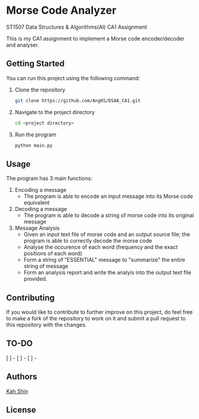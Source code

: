 # Morse Code Analyzer
ST1507 Data Structures & Algorithms(AI) CA1 Assignment

This is my CA1 assignment to implement a Morse code encoder/decoder and analyser.
## Getting Started
You can run this project using the following command:

1. Clone the repository
    ```bash
    git clone https://github.com/AngKS/DSAA_CA1.git
    ```
2. Navigate to the project directory
   ```bash
   cd <project directory>
   ```
3. Run the program
   ```bash
   python main.py
   ```

## Usage

The program has 3 main functions:
1. Encoding a message
   - The program is able to encode an input message into its Morse code equivalent
2. Decoding a message
   - The program is able to decode a string of morse code into its original message
3. Message Analysis
   - Given an input text file of morse code and an output source file; the program is able to correctly decode the morse code
   - Analyse the occurence of each word (frequency and the exact positions of each word)
   - Form a string of "ESSENTIAL" message to "summarize" the entire string of message
   - Form an analysis report and write the analyis into the output text file provided.

## Contributing

If you would like to contribute to further improve on this project, do feel free to make a fork of the repository to work on it and submit a pull request to this repository with the changes.

## TO-DO
[ ] -
[ ] -
[ ] -


## Authors
[Kah Shin](https://github.com/AngKS)

## License
